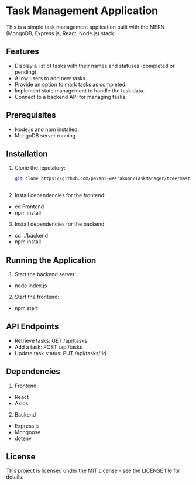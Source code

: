 # Task Management Application

This is a simple task management application built with the MERN (MongoDB, Express.js, React, Node.js) stack.

## Features

- Display a list of tasks with their names and statuses (completed or pending).
- Allow users to add new tasks.
- Provide an option to mark tasks as completed.
- Implement state management to handle the task data.
- Connect to a backend API for managing tasks.

## Prerequisites

- Node.js and npm installed.
- MongoDB server running.

## Installation

1. Clone the repository:

   ```bash
   git clone https://github.com/pavani-weerakoon/TaskManager/tree/master
  
 2. Install dependencies for the frontend:
   - cd Frontend
   - npm install
 3. Install dependencies for the backend:
  - cd ../backend
- npm install

## Running the Application

1. Start the backend server:
  - node index.js

2. Start the frontend:
- npm start

## API Endpoints
- Retrieve tasks: GET /api/tasks
- Add a task: POST /api/tasks
- Update task status: PUT /api/tasks/:id
  
## Dependencies
1. Frontend
- React
- Axios
2. Backend
- Express.js
- Mongoose
- dotenv

## License
This project is licensed under the MIT License - see the LICENSE file for details.
